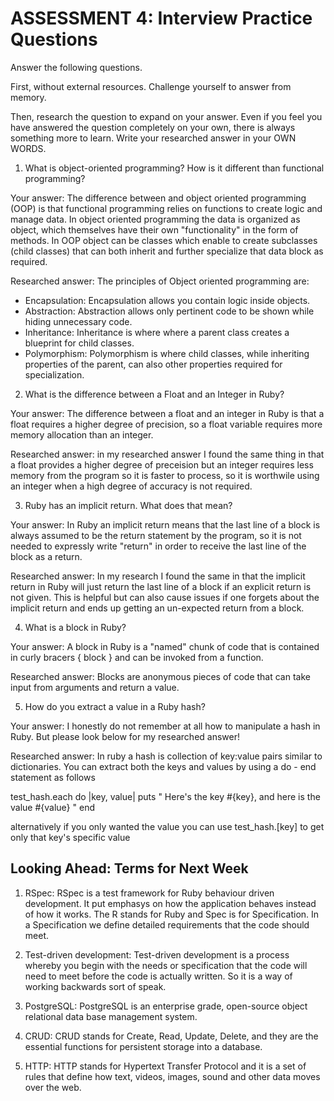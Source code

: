 # ASSESSMENT 4: Interview Practice Questions

Answer the following questions.

First, without external resources. Challenge yourself to answer from memory.

Then, research the question to expand on your answer. Even if you feel you have answered the question completely on your own, there is always something more to learn. Write your researched answer in your OWN WORDS.

1. What is object-oriented programming? How is it different than functional programming?

Your answer: The difference between and object oriented programming (OOP) is that functional programming relies on functions to create logic and manage data. In object oriented programming the data is organized as object, which themselves have their own "functionality" in the form of methods. In OOP object can be classes which enable to create subclasses (child classes) that can both inherit and further specialize that data block as required.

Researched answer: The principles of Object oriented programming are:  

- Encapsulation: Encapsulation allows you contain logic inside objects.
- Abstraction: Abstraction allows only pertinent code to be shown while hiding unnecessary code.
- Inheritance: Inheritance is where where a parent class creates a blueprint for child classes.
- Polymorphism: Polymorphism is where child classes, while inheriting properties of the parent, can also other properties required for specialization.

2. What is the difference between a Float and an Integer in Ruby?

Your answer: The difference between a float and an integer in Ruby is that a float requires a higher degree of precision, so a float variable requires more memory allocation than an integer.

Researched answer: in my researched answer I found the same thing in that a float provides a higher degree of preceision but an integer requires less memory from the program so it is faster to process, so it is worthwile using an integer when a high degree of accuracy is not required. 

3. Ruby has an implicit return. What does that mean?

Your answer: In Ruby an implicit return means that the last line of a block is always assumed to be the return statement by the program, so it is not needed to expressly write "return" in order to receive the last line of the block as a return. 

Researched answer: In my research I found the same in that the implicit return in Ruby will just return the last line of a block if an explicit return is not given. This is helpful but can also cause issues if one forgets about the implicit return and ends up getting an un-expected return from a block. 

4. What is a block in Ruby?

Your answer: A block in Ruby is a "named" chunk of code that is contained in curly bracers { block } and can be invoked from a function. 

Researched answer: Blocks are anonymous pieces of code that can take input from arguments and return a value. 

5. How do you extract a value in a Ruby hash?

Your answer: I honestly do not remember at all how to manipulate a hash in Ruby. But please look below for my researched answer!

Researched answer: In ruby a hash is collection of key:value pairs similar to dictionaries. You can extract both the keys and values by using a do - end statement as follows

test_hash.each do |key, value|
    puts " Here's the key #{key}, and here is the value #{value} "
end

alternatively if you only wanted the value you can use test_hash.[key] to get only that key's specific value

## Looking Ahead: Terms for Next Week

1. RSpec: RSpec is a test framework for Ruby behaviour driven development. It put emphasys on how the application behaves instead of how it works. The R stands for Ruby and Spec is for Specification. In a Specification we define detailed requirements that the code should meet. 

2. Test-driven development: Test-driven development is a process whereby you begin with the needs or specification that the code will need to meet before the code is actually written. So it is a way of working backwards sort of speak.

3. PostgreSQL: PostgreSQL is an enterprise grade, open-source object relational data base management system.

4. CRUD: CRUD stands for Create, Read, Update, Delete, and they are the essential functions for persistent storage into a database.

5. HTTP: HTTP stands for Hypertext Transfer Protocol and it is a set of rules that define how text, videos, images, sound and other data moves over the web. 
